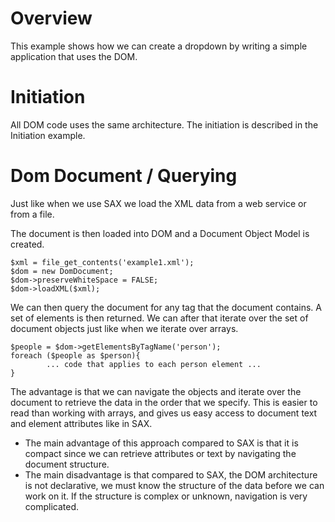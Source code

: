 # Overview
This example shows how we can create a dropdown by writing a simple application that uses the DOM.

# Initiation
All DOM code uses the same architecture. The initiation is described in the Initiation example.

# Dom Document / Querying
Just like when we use SAX we load the XML data from a web service or from a file.

The document is then loaded into DOM and a Document Object Model is created.

~~~
$xml = file_get_contents('example1.xml');
$dom = new DomDocument;
$dom->preserveWhiteSpace = FALSE;
$dom->loadXML($xml);
~~~

We can then query the document for any tag that the document contains. A set of elements is then returned. 
We can after that iterate over the set of document objects just like when we iterate over arrays.

~~~
$people = $dom->getElementsByTagName('person');
foreach ($people as $person){
		... code that applies to each person element ...
}
~~~

The advantage is that we can navigate the objects and iterate over the document to retrieve the data in the order that we specify.
This is easier to read than working with arrays, and gives us easy access to document text and element attributes like in SAX.

* The main advantage of this approach compared to SAX is that it is compact since we can retrieve attributes or text by navigating the document structure.
* The main disadvantage is that compared to SAX, the DOM architecture is not declarative, we must know the structure of the data before we can work on it. If the structure is complex or unknown, navigation is very complicated.


